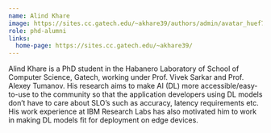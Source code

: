 ```yaml
---
name: Alind Khare
image: https://sites.cc.gatech.edu/~akhare39/authors/admin/avatar_huef7f98e02012c4daf178f31d4434e323_800200_250x250_fill_q90_lanczos_center.jpg
role: phd-alumni
links:
  home-page: https://sites.cc.gatech.edu/~akhare39/
---
```


Alind Khare is a PhD student in the Habanero Laboratory of School of Computer Science, Gatech, working under Prof. Vivek Sarkar and Prof. Alexey Tumanov. His research aims to make AI (DL) more accessible/easy-to-use to the community so that the application developers using DL models don’t have to care about SLO’s such as accuracy, latency requirements etc. His work experience at IBM Research Labs has also motivated him to work in making DL models fit for deployment on edge devices.
